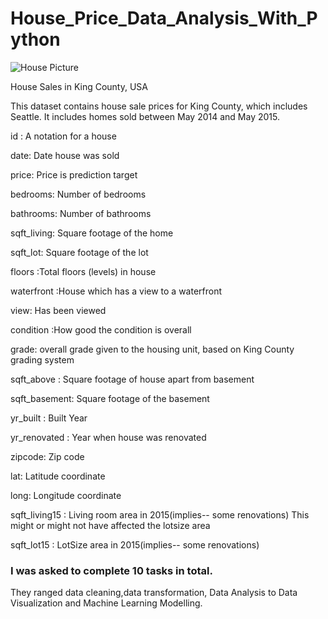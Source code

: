 # House_Price_Data_Analysis_With_Python
![House Picture](https://github.com/CoyoteStark25/House_Price_Data_Analysis_With_Python/assets/77941966/4251379f-032d-4be6-ac99-f9c09f371f73)

House Sales in King County, USA

This dataset contains house sale prices for King County, which includes Seattle. It includes homes sold between May 2014 and May 2015.

id : A notation for a house

date: Date house was sold

price: Price is prediction target

bedrooms: Number of bedrooms

bathrooms: Number of bathrooms

sqft_living: Square footage of the home

sqft_lot: Square footage of the lot

floors :Total floors (levels) in house

waterfront :House which has a view to a waterfront

view: Has been viewed

condition :How good the condition is overall

grade: overall grade given to the housing unit, based on King County grading system

sqft_above : Square footage of house apart from basement

sqft_basement: Square footage of the basement

yr_built : Built Year

yr_renovated : Year when house was renovated

zipcode: Zip code

lat: Latitude coordinate

long: Longitude coordinate

sqft_living15 : Living room area in 2015(implies-- some renovations) This might or might not have affected the lotsize area

sqft_lot15 : LotSize area in 2015(implies-- some renovations)

### I was asked to complete 10 tasks in total.
They ranged data cleaning,data transformation, Data Analysis to Data Visualization and Machine Learning Modelling.
